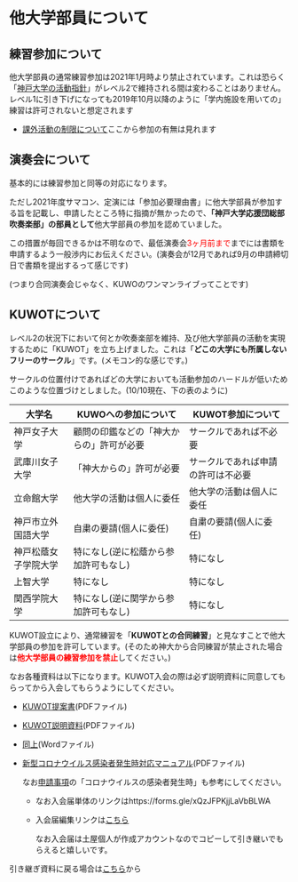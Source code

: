 # 他大学部員について

## 練習参加について

他大学部員の通常練習参加は2021年1月時より禁止されています。これは恐らく「[神戸大学の活動指針](https://www.kobe-u.ac.jp/NEWS/info/2020_01_29_01.html)」がレベル2で維持される間は変わることはありません。レベル1に引き下げになっても2019年10月以降のように「学内施設を用いての」練習は許可されないと想定されます

- [課外活動の制限について](https://www.kobe-u.ac.jp/NEWS/sub_student/2021_05_11_01.html)ここから参加の有無は見れます

## 演奏会について

基本的には練習参加と同等の対応になります。

ただし2021年度サマコン、定演には「参加必要理由書」に他大学部員が参加する旨を記載し、申請したところ特に指摘が無かったので、**「神戸大学応援団総部吹奏楽部」の部員として**他大学部員の参加を認めていました。

この措置が毎回できるかは不明なので、最低演奏会<font color="red">3ヶ月前まで</font>までには書類を申請するよう一般渉内にお伝えください。(演奏会が12月であれば9月の申請締切日で書類を提出するって感じです)

(つまり合同演奏会じゃなく、KUWOのワンマンライブってことです)

## KUWOTについて

レベル2の状況下において何とか吹奏楽部を維持、及び他大学部員の活動を実現するために「KUWOT」を立ち上げました。これは「**どこの大学にも所属しないフリーのサークル**」です。(メモコン的な感じです。)

サークルの位置付けであればどの大学においても活動参加のハードルが低いためこのような位置づけとしました。(10/10現在、下の表のように)

| 大学名               | KUWOへの参加について                     | KUWOT参加について                  |
| -------------------- | ---------------------------------------- | ---------------------------------- |
| 神戸女子大学         | 顧問の印鑑などの「神大からの」許可が必要 | サークルであれば不必要             |
| 武庫川女子大学       | 「神大からの」許可が必要                 | サークルであれば申請の許可は不必要 |
| 立命館大学           | 他大学の活動は個人に委任                 | 他大学の活動は個人に委任           |
| 神戸市立外国語大学   | 自粛の要請(個人に委任)                   | 自粛の要請(個人に委任)             |
| 神戸松蔭女子学院大学 | 特になし(逆に松蔭から参加許可もなし)     | 特になし                           |
| 上智大学             | 特になし                                 | 特になし                           |
| 関西学院大学         | 特になし(逆に関学から参加許可もなし)     | 特になし                           |

KUWOT設立により、通常練習を「**KUWOTとの合同練習**」と見なすことで他大学部員の参加を許可しています。(そのため神大から合同練習が禁止された場合は<font color="red">**他大学部員の練習参加を禁止**</font>してください。)

なお各種資料は以下になります。KUWOT入会の際は必ず説明資料に同意してもらってから入会してもらうようにしてください。

- [KUWOT提案書](https://kuwo-git.github.io/covid/%E4%BB%96%E5%A4%A7%E5%AD%A6%E9%83%A8%E5%93%A1%E3%81%AB%E3%81%A4%E3%81%84%E3%81%A6/%E4%BB%96%E5%A4%A7%E5%AD%A6%E9%83%A8%E5%93%A1%E7%94%A8%E4%BB%BB%E6%84%8F%E5%9B%A3%E4%BD%93%E3%81%AE%E8%A8%AD%E7%AB%8B%E3%81%AB%E3%81%A4%E3%81%84%E3%81%A6.pdf)(PDFファイル)

- [KUWOT説明資料](https://kuwo-git.github.io/covid/%E4%BB%96%E5%A4%A7%E5%AD%A6%E9%83%A8%E5%93%A1%E3%81%AB%E3%81%A4%E3%81%84%E3%81%A6/KUWOT%E8%AA%AC%E6%98%8E%E8%B3%87%E6%96%99(ver.2).pdf)(PDFファイル)

- [同上](https://view.officeapps.live.com/op/view.aspx?src=https%3A%2F%2Fkuwo-git.github.io%2Fcovid%2F%25E4%25BB%2596%25E5%25A4%25A7%25E5%25AD%25A6%25E9%2583%25A8%25E5%2593%25A1%25E3%2581%25AB%25E3%2581%25A4%25E3%2581%2584%25E3%2581%25A6%2FKUWOT%25E8%25AA%25AC%25E6%2598%258E%25E8%25B3%2587%25E6%2596%2599(ver.2).docx&wdOrigin=BROWSELINK)(Wordファイル)

- [新型コロナウイルス感染者発生時対応マニュアル](https://kuwo-git.github.io/covid/%E4%BB%96%E5%A4%A7%E5%AD%A6%E9%83%A8%E5%93%A1%E3%81%AB%E3%81%A4%E3%81%84%E3%81%A6/KUWOT%E6%96%B0%E5%9E%8B%E3%82%B3%E3%83%AD%E3%83%8A%E3%82%A6%E3%82%A4%E3%83%AB%E3%82%B9%E6%84%9F%E6%9F%93%E8%80%85%E7%99%BA%E7%94%9F%E6%99%82%E3%81%AE%E5%AF%BE%E5%BF%9C%E3%81%AB%E3%81%A4%E3%81%84%E3%81%A6.pdf)(PDFファイル)

  なお[申請事項](https://kuwo-git.github.io/covid/%E7%94%B3%E8%AB%8B%E4%BA%8B%E9%A0%85/shinsei.html)の「コロナウイルスの感染者発生時」も参考にしてください。

  

  - なお入会届単体のリンクはhttps://forms.gle/xQzJFPKjjLaVbBLWA
  
  - 入会届編集リンクは[こちら](https://docs.google.com/forms/d/1ZaSDEPLJWGHxvdwzlDtdHX3kyXlr1TGOVahYvDUzCa8/edit?usp=sharing)
  
    なお入会届は土屋個人が作成アカウントなのでコピーして引き継いでもらえると嬉しいです。



引き継ぎ資料に戻る場合は[こちら](https://kuwo-git.github.io/covid/)から